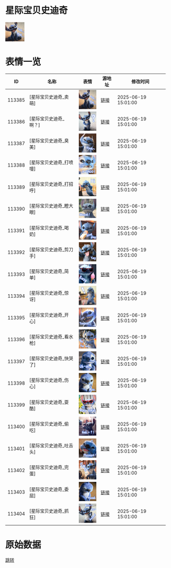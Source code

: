 # 星际宝贝史迪奇

<img src="./cover.png" height="60" alt="cover" />

# 表情一览

|ID|名称|表情|源地址|修改时间|
|----|----|----|----|----|
|113385|[星际宝贝史迪奇_卖萌]|<img src="./pic/113385_%5B星际宝贝史迪奇_卖萌%5D.png" height="60" alt="卖萌"/>|[链接](https://i0.hdslb.com/bfs/garb/be4be29ffe02e04f5d3ebea6a13baef265c63cd2.png)|2025-06-19 15:01:00|
|113386|[星际宝贝史迪奇_啊？]|<img src="./pic/113386_%5B星际宝贝史迪奇_啊？%5D.png" height="60" alt="啊？"/>|[链接](https://i0.hdslb.com/bfs/garb/39aeadd0a2a58ff2be7fa0ae103dcf782ac906b3.png)|2025-06-19 15:01:00|
|113387|[星际宝贝史迪奇_臭美]|<img src="./pic/113387_%5B星际宝贝史迪奇_臭美%5D.png" height="60" alt="臭美"/>|[链接](https://i0.hdslb.com/bfs/garb/5aea2666c4bd169dcb3f89b7873c4a2a67f5ddb0.png)|2025-06-19 15:01:00|
|113388|[星际宝贝史迪奇_打喷嚏]|<img src="./pic/113388_%5B星际宝贝史迪奇_打喷嚏%5D.png" height="60" alt="打喷嚏"/>|[链接](https://i0.hdslb.com/bfs/garb/408143a8c853c0ed1f4a0e4537a7f8b700d604d5.png)|2025-06-19 15:01:00|
|113389|[星际宝贝史迪奇_打招呼]|<img src="./pic/113389_%5B星际宝贝史迪奇_打招呼%5D.png" height="60" alt="打招呼"/>|[链接](https://i0.hdslb.com/bfs/garb/9901c7c813188c7813dee09adaf56d16d4c2e5eb.png)|2025-06-19 15:01:00|
|113390|[星际宝贝史迪奇_瞪大眼]|<img src="./pic/113390_%5B星际宝贝史迪奇_瞪大眼%5D.png" height="60" alt="瞪大眼"/>|[链接](https://i0.hdslb.com/bfs/garb/abce49c3ac0a01968247148c36dddb2adb26bf2c.png)|2025-06-19 15:01:00|
|113391|[星际宝贝史迪奇_喝奶]|<img src="./pic/113391_%5B星际宝贝史迪奇_喝奶%5D.png" height="60" alt="喝奶"/>|[链接](https://i0.hdslb.com/bfs/garb/6931e15cca387d78c8e73148154d06e1982c2507.png)|2025-06-19 15:01:00|
|113392|[星际宝贝史迪奇_剪刀手]|<img src="./pic/113392_%5B星际宝贝史迪奇_剪刀手%5D.png" height="60" alt="剪刀手"/>|[链接](https://i0.hdslb.com/bfs/garb/132b8bcd1e17cf362a2aac0f48c6bb3c676fc6e8.png)|2025-06-19 15:01:00|
|113393|[星际宝贝史迪奇_简单]|<img src="./pic/113393_%5B星际宝贝史迪奇_简单%5D.png" height="60" alt="简单"/>|[链接](https://i0.hdslb.com/bfs/garb/6611f747d3206cb33a86a08df0ac713e2a373725.png)|2025-06-19 15:01:00|
|113394|[星际宝贝史迪奇_惊讶]|<img src="./pic/113394_%5B星际宝贝史迪奇_惊讶%5D.png" height="60" alt="惊讶"/>|[链接](https://i0.hdslb.com/bfs/garb/ccdaf1063cdee486b89b597f3c26f25ffd70190f.png)|2025-06-19 15:01:00|
|113395|[星际宝贝史迪奇_开心]|<img src="./pic/113395_%5B星际宝贝史迪奇_开心%5D.png" height="60" alt="开心"/>|[链接](https://i0.hdslb.com/bfs/garb/640fffadb66d41234edd78efe6a3e0d6305fa569.png)|2025-06-19 15:01:00|
|113396|[星际宝贝史迪奇_看水枪]|<img src="./pic/113396_%5B星际宝贝史迪奇_看水枪%5D.png" height="60" alt="看水枪"/>|[链接](https://i0.hdslb.com/bfs/garb/5cb9b091e352a47e36e272f3199664d317c29404.png)|2025-06-19 15:01:00|
|113397|[星际宝贝史迪奇_快哭了]|<img src="./pic/113397_%5B星际宝贝史迪奇_快哭了%5D.png" height="60" alt="快哭了"/>|[链接](https://i0.hdslb.com/bfs/garb/f75e6900add4eae92c98e0ddbb92193ecaf06da6.png)|2025-06-19 15:01:00|
|113398|[星际宝贝史迪奇_伤心]|<img src="./pic/113398_%5B星际宝贝史迪奇_伤心%5D.png" height="60" alt="伤心"/>|[链接](https://i0.hdslb.com/bfs/garb/b31592f3c6c8f15e37aaf35948df58470644f634.png)|2025-06-19 15:01:00|
|113399|[星际宝贝史迪奇_耍酷]|<img src="./pic/113399_%5B星际宝贝史迪奇_耍酷%5D.png" height="60" alt="耍酷"/>|[链接](https://i0.hdslb.com/bfs/garb/5f133c66db9b9250678b9dca333f8d9a8bf445ae.png)|2025-06-19 15:01:00|
|113400|[星际宝贝史迪奇_偷吃]|<img src="./pic/113400_%5B星际宝贝史迪奇_偷吃%5D.png" height="60" alt="偷吃"/>|[链接](https://i0.hdslb.com/bfs/garb/5b61ceb182665c0bb1027af9e1d6bf0fb4b86841.png)|2025-06-19 15:01:00|
|113401|[星际宝贝史迪奇_吐舌头]|<img src="./pic/113401_%5B星际宝贝史迪奇_吐舌头%5D.png" height="60" alt="吐舌头"/>|[链接](https://i0.hdslb.com/bfs/garb/6f6568e1215e9b24248db4d9c0102e26b666646e.png)|2025-06-19 15:01:00|
|113402|[星际宝贝史迪奇_完蛋]|<img src="./pic/113402_%5B星际宝贝史迪奇_完蛋%5D.png" height="60" alt="完蛋"/>|[链接](https://i0.hdslb.com/bfs/garb/cc2a48b611177f71a054c1de1d9e111e37b9a4c5.png)|2025-06-19 15:01:00|
|113403|[星际宝贝史迪奇_委屈]|<img src="./pic/113403_%5B星际宝贝史迪奇_委屈%5D.png" height="60" alt="委屈"/>|[链接](https://i0.hdslb.com/bfs/garb/d52c034c5aae4d08590ec6ecb9c8589d052b1d86.png)|2025-06-19 15:01:00|
|113404|[星际宝贝史迪奇_抓狂]|<img src="./pic/113404_%5B星际宝贝史迪奇_抓狂%5D.png" height="60" alt="抓狂"/>|[链接](https://i0.hdslb.com/bfs/garb/8ec42d1527f92be38d30b7092ce9aba107af9b37.png)|2025-06-19 15:01:00|

# 原始数据

[跳转](./raw.json)

